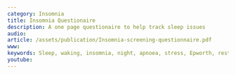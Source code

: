 ```yaml
---
category: Insomnia
title: Insomnia Questionaire
description: A one page questionaire to help track sleep issues
audio: 
article: /assets/publication/Insomnia-screening-questionnaire.pdf
www: 
keywords: Sleep, waking, insomnia, night, apnoea, stress, Epworth, restriction, audio, questionnaire, sleep hygiene, sleep problem, sleep restriction
youtube:
--- 
```

